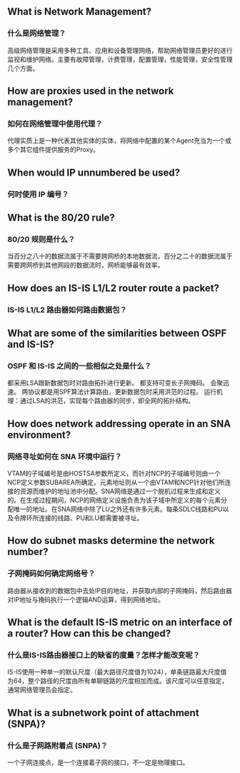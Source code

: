 ## What is Network Management? 
### 什么是网络管理？
高级网络管理是采用多种工具、应用和设备管理网络，帮助网络管理员更好的进行监视和维护网络。主要有故障管理，计费管理，配置管理，性能管理，安全性管理几个方面。

## How are proxies used in the network management? 
### 如何在网络管理中使用代理？
代理实质上是一种代表其他实体的实体，将网络中配置的某个Agent充当为一个或多个其它组件提供服务的Proxy。

## When would IP unnumbered be used? 
### 何时使用 IP 编号？

## What is the 80/20 rule? 
### 80/20 规则是什么？
当百分之八十的数据流属于不需要跨网桥的本地数据流，百分之二十的数据流属于需要跨网桥到其他网段的数据流时，网桥能够最有效率。


## How does an IS-IS L1/L2 router route a packet? 
### IS-IS L1/L2 路由器如何路由数据包？

## What are some of the similarities between OSPF and IS-IS?
### OSPF 和 IS-IS 之间的一些相似之处是什么？
都采用LSA跟新数据包时对路由拓扑进行更新。
都支持可变长子网掩码。
会聚迅速。
两协议都是用SPF算法计算路由，更新数据包时采用洪范的过程。
运行机理：通过LSA的洪范，实现每个路由器的同步，即全网的拓扑结构。

## How does network addressing operate in an SNA environment? 
### 网络寻址如何在 SNA 环境中运行？
VTAM的子域编号是由HOSTSA参数所定义，而针对NCP的子域编号则由一个NCP定义参数SUBAREA所确定。元素地址则从一个由VTAM和NCP针对他们所连接的资源而维护的地址池中分配。SNA网络是通过一个脱机过程来生成和定义的。在生成过程期间，NCP的网络定义设施负责为该子域中所定义的每个元素分配唯一的地址。在SNA网络中除了LU之外还有许多元素。每条SDLC线路和PU以及令牌环所连接的线路、PU和LU都需要被寻址。

## How do subnet masks determine the network number? 
### 子网掩码如何确定网络号？
路由器从接收到的数据包中去处IP目的地址，并获取内部的子网掩码，然后路由器对IP地址与掩码执行一个逻辑AND运算，得到网络地址。

## What is the default IS-IS metric on an interface of a router? How can this be changed? 
### 什么是IS-IS路由器接口上的缺省的度量？怎样才能改变呢？
IS-IS使用一种单一的默认尺度（最大路径尺度值为1024），单条链路最大尺度值为64，整个路径的尺度由所有单聊链路的尺度相加而成。该尺度可以任意指定，通常网络管理员会指定。

## What is a subnetwork point of attachment (SNPA)?
### 什么是子网路附着点 (SNPA)？
一个子网连接点，是一个连接着子网的接口，不一定是物理接口。

